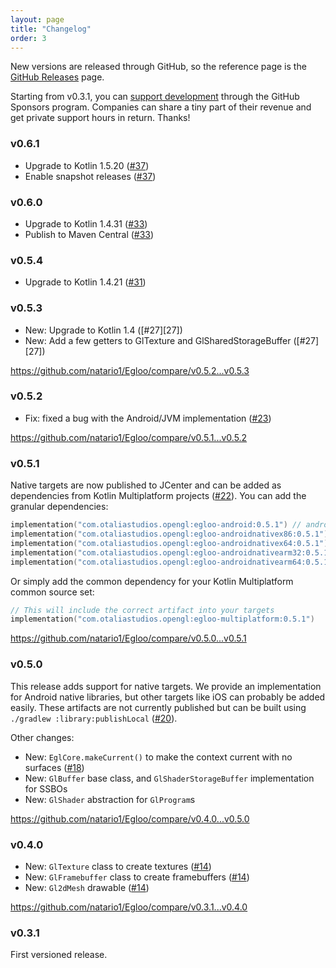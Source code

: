 ```yaml
---
layout: page
title: "Changelog"
order: 3
---
```


New versions are released through GitHub, so the reference page is the [GitHub Releases](https://github.com/natario1/Egloo/releases) page.

Starting from v0.3.1, you can [support development](https://github.com/sponsors/natario1) through the GitHub Sponsors program. 
Companies can share a tiny part of their revenue and get private support hours in return. Thanks!

### v0.6.1

- Upgrade to Kotlin 1.5.20 ([#37][37])
- Enable snapshot releases ([#37][37])

### v0.6.0

- Upgrade to Kotlin 1.4.31 ([#33][33])
- Publish to Maven Central ([#33][33])

### v0.5.4

- Upgrade to Kotlin 1.4.21 ([#31][31])

### v0.5.3

- New: Upgrade to Kotlin 1.4 ([#27][27])
- New: Add a few getters to GlTexture and GlSharedStorageBuffer ([#27][27])

<https://github.com/natario1/Egloo/compare/v0.5.2...v0.5.3>

### v0.5.2

- Fix: fixed a bug with the Android/JVM implementation ([#23][23])

<https://github.com/natario1/Egloo/compare/v0.5.1...v0.5.2>

### v0.5.1

Native targets are now published to JCenter and can be added as dependencies from Kotlin Multiplatform
projects ([#22][22]). You can add the granular dependencies:

```kotlin
implementation("com.otaliastudios.opengl:egloo-android:0.5.1") // android
implementation("com.otaliastudios.opengl:egloo-androidnativex86:0.5.1") // android native
implementation("com.otaliastudios.opengl:egloo-androidnativex64:0.5.1") // android native
implementation("com.otaliastudios.opengl:egloo-androidnativearm32:0.5.1") // android native
implementation("com.otaliastudios.opengl:egloo-androidnativearm64:0.5.1") // android native
```

Or simply add the common dependency for your Kotlin Multiplatform common source set:

```kotlin
// This will include the correct artifact into your targets
implementation("com.otaliastudios.opengl:egloo-multiplatform:0.5.1")
```

<https://github.com/natario1/Egloo/compare/v0.5.0...v0.5.1>

### v0.5.0

This release adds support for native targets. We provide an implementation for Android native libraries,
but other targets like iOS can probably be added easily. These artifacts are not currently published
but can be built using `./gradlew :library:publishLocal` ([#20][20]).

Other changes:

- New: `EglCore.makeCurrent()` to make the context current with no surfaces ([#18][18])
- New: `GlBuffer` base class, and `GlShaderStorageBuffer` implementation for SSBOs
- New: `GlShader` abstraction for `GlProgram`s

<https://github.com/natario1/Egloo/compare/v0.4.0...v0.5.0>

### v0.4.0

- New: `GlTexture` class to create textures ([#14][14])
- New: `GlFramebuffer` class to create framebuffers ([#14][14])
- New: `Gl2dMesh` drawable ([#14][14])

<https://github.com/natario1/Egloo/compare/v0.3.1...v0.4.0>

### v0.3.1

First versioned release.

[natario1]: https://github.com/natario1

[14]: https://github.com/natario1/Egloo/pull/14
[18]: https://github.com/natario1/Egloo/pull/18
[20]: https://github.com/natario1/Egloo/pull/20
[22]: https://github.com/natario1/Egloo/pull/22
[23]: https://github.com/natario1/Egloo/pull/23
[31]: https://github.com/natario1/Egloo/pull/31
[33]: https://github.com/natario1/Egloo/pull/33
[37]: https://github.com/natario1/Egloo/pull/37
